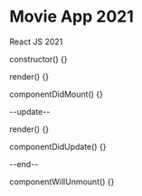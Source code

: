 # Movie App 2021

React JS 2021


constructor() {}

render() {}

componentDidMount() {}

--update--

render() {}

componentDidUpdate() {}

--end--

componentWillUnmount() {}